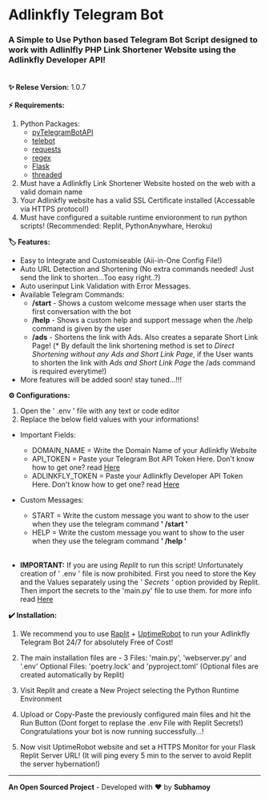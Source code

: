 # Adlinkfly Telegram Bot

### A Simple to Use Python based Telegram Bot Script designed to work with Adlinlfly PHP Link Shortener Website using the Adlinkfly Developer API!<br></br>
**✨ Relese Version:** 1.0.7<br></br>
**⚡ Requirements:**

1. Python Packages:
   * [pyTelegramBotAPI](https://pypi.org/project/pyTelegramBotAPI/)
   * [telebot](https://pypi.org/project/telebot/)
   * [requests](https://pypi.org/project/requests/)
   * [regex](https://pypi.org/project/regex/)
   * [Flask](https://pypi.org/project/Flask/)
   * [threaded](https://pypi.org/project/threaded/)
2. Must have a Adlinkfly Link Shortener Website hosted on the web with a valid domain name
3. Your Adlinkfly website has a valid SSL Certificate installed (Accessable via HTTPS protocol!)
4. Must have configured a suitable runtime envioronment to run python scripts!
(Recommended: Replit, PythonAnywhare, Heroku)

**🏷️ Features:**
* Easy to Integrate and Customiseable (Aii-in-One Config File!)
* Auto URL Detection and Shortening (No extra commands needed! Just send the link to shorten...Too easy right..?)
* Auto userinput Link Validation with Error Messages.
* Available Telegram Commands:
  * **/start** - Shows a custom welcome message when user starts the first conversation with the bot
  * **/help** - Shows a custom help and support message when the /help command is given by the user
  * **/ads** - Shortens the link with Ads. Also creates a separate Short Link Page!
  (* By default the link shortening method is set to *Direct Shortening without any Ads and Short Link Page*, if the User wants to shorten the link with *Ads and Short Link Page* the /ads command is required everytime!)
* More features will be added soon! stay tuned...!!!

**⚙️ Configurations:**
1. Open the ' .env ' file with any text or code editor
2. Replace the below field values with your informations!
 * Important Fields:
   * DOMAIN_NAME = Write the Domain Name of your Adlinkfly Website
   * API_TOKEN = Paste your Telegram Bot API Token Here.
   Don't know how to get one? read [Here](https://dash11.comm100.io/kb/100/f9627b0c-6ff8-45c5-bdf5-b627f234d9bf/a/c8c7d736-f458-42ff-a863-f41b24fa5d02/where-do-i-find-telegram-bot-token)
   * ADLINKFLY_TOKEN = Paste your Adlinkfly Developer API Token Here.
   Don't know how to get one? read [Here](https://docs.mightyscripts.com/adlinkfly/#api_tools)
 * Custom Messages:
   * START = Write the custom message you want to show to the user when they use the telegram command **' /start '**
   * HELP = Write the custom message you want to show to the user when they use the telegram command **' /help '**<br></br>

* **IMPORTANT:** If you are using *Replit* to run this script! Unfortunately creation of ' .env ' file is now prohibited. First you need to store the Key and the Values separately using the *' Secrets '* option provided by Replit. Then import the secrets to the 'main.py' file to use them. for more info read [Here](https://docs.replit.com/programming-ide/storing-sensitive-information-environment-variables)

**✔️ Installation:**
1. We recommend you to use [Raplit](https://replit.com) + [UptimeRobot](https://uptimerobot.com) to run your Adlinkfly Telegram Bot 24/7 for absolutely Free of Cost!

2. The main installation files are - 3
Files: 'main.py', 'webserver.py' and '.env'
Optional Files:  'poetry.lock' and 'pyproject.toml'
(Optional files are created automatically by Replit)

3. Visit Replit and create a New Project selecting the Python Runtime Environment

4. Upload or Copy-Paste the previously configured main files and hit the Run Button
(Dont forget to replase the .env File with Replit Secrets!) Congratulations your bot is now running successfully...!

5. Now visit UptimeRobot website and set a HTTPS Monitor for your Flask Replit Server URL!
(It will ping every 5 min to the server to avoid Replit the server hybernation!)

***
**An Open Sourced Project** - Developed with &hearts; by **Subhamoy**
